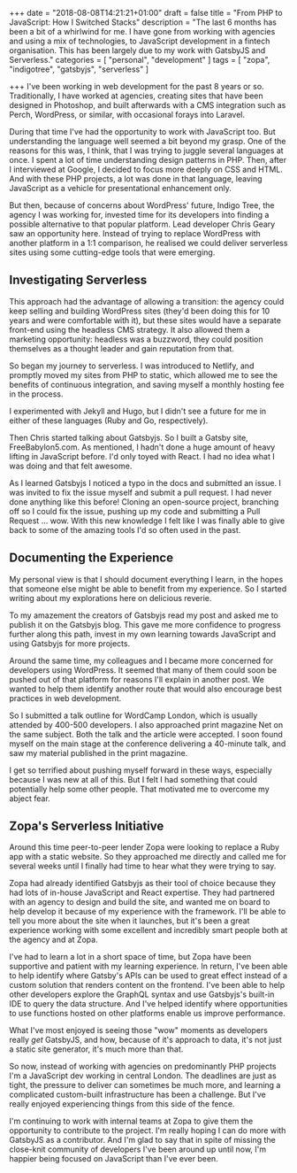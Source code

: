 +++
date = "2018-08-08T14:21:21+01:00"
draft = false
title = "From PHP to JavaScript: How I Switched Stacks"
description = "The last 6 months has been a bit of a whirlwind for me. I have gone from working with agencies and using a mix of technologies, to JavaScript development in a fintech organisation. This has been largely due to my work with GatsbyJS and Serverless."
categories = [
  "personal",
  "development"
]
tags = [
    "zopa",
   "indigotree",
   "gatsbyjs",
   "serverless"
]

+++
I've been working in web development for the past 8 years or so. Traditionally, I have worked at agencies, creating sites that have been designed in Photoshop, and built afterwards with a CMS integration such as Perch, WordPress, or similar, with occasional forays into Laravel.

During that time I've had the opportunity to work with JavaScript too. But understanding the language well seemed a bit beyond my grasp. One of the reasons for this was, I think, that I was trying to juggle several languages at once. I spent a lot of time understanding design patterns in PHP. Then, after I interviewed at Google, I decided to focus more deeply on CSS and HTML. And with these PHP projects, a lot was done in that language, leaving JavaScript as a vehicle for presentational enhancement only.

But then, because of concerns about WordPress' future, Indigo Tree, the agency I was working for, invested time for its developers into finding a possible alternative to that popular platform. Lead developer Chris Geary saw an opportunity here. Instead of trying to replace WordPress with another platform in a 1:1 comparison, he realised we could deliver serverless sites using some cutting-edge tools that were emerging.

## Investigating Serverless

This approach had the advantage of allowing a transition: the agency could keep selling and building WordPress sites (they'd been doing this for 10 years and were comfortable with it), but these sites would have a separate front-end using the headless CMS strategy. It also allowed them a marketing opportunity: headless was a buzzword, they could position themselves as a thought leader and gain reputation from that.

So began my journey to serverless. I was introduced to Netlify, and promptly moved my sites from PHP to static, which allowed me to see the benefits of continuous integration, and saving myself a monthly hosting fee in the process.

I experimented with Jekyll and Hugo, but I didn't see a future for me in either of these languages (Ruby and Go, respectively).

Then Chris started talking about Gatsbyjs. So I built a Gatsby site, FreeBabylon5.com. As mentioned, I hadn't done a huge amount of heavy lifting in JavaScript before. I'd only toyed with React. I had no idea what I was doing and that felt awesome.

As I learned Gatsbyjs I noticed a typo in the docs and submitted an issue. I was invited to fix the issue myself and submit a pull request. I had never done anything like this before! Cloning an open-source project, branching off so I could fix the issue, pushing up my code and submitting a Pull Request ... wow. With this new knowledge I felt like I was finally able to give back to some of the amazing tools I'd so often used in the past.

## Documenting the Experience

My personal view is that I should document everything I learn, in the hopes that someone else might be able to benefit from my experience. So I started writing about my explorations here on delicious reverie.

To my amazement the creators of Gatsbyjs read my post and asked me to publish it on the Gatsbyjs blog. This gave me more confidence to progress further along this path, invest in my own learning towards JavaScript and using Gatsbyjs for more projects.

Around the same time, my colleagues and I became more concerned for developers using WordPress. It seemed that many of them could soon be pushed out of that platform for reasons I'll explain in another post. We wanted to help them identify another route that would also encourage best practices in web development.

So I submitted a talk outline for WordCamp London, which is usually attended by 400-500 developers. I also approached print magazine Net on the same subject. Both the talk and the article were accepted. I soon found myself on the main stage at the conference delivering a 40-minute talk, and saw my material published in the print magazine.

I get so terrified about pushing myself forward in these ways, especially because I was new at all of this. But I felt I had something that could potentially help some other people. That motivated me to overcome my abject fear.

## Zopa's Serverless Initiative

Around this time peer-to-peer lender Zopa were looking to replace a Ruby app with a static website. So they approached me directly and called me for several weeks until I finally had time to hear what they were trying to say.

Zopa had already identified Gatsbyjs as their tool of choice because they had lots of in-house JavaScript and React expertise. They had partnered with an agency to design and build the site, and wanted me on board to help develop it  because of my experience with the framework. I'll be able to tell you more about the site when it launches, but it's been a great experience working with some excellent and incredibly smart people both at the agency and at Zopa.

I've had to learn a lot in a short space of time, but Zopa have been supportive and patient with my learning experience. In return, I've been able to help identify where Gatsby's APIs can be used to great effect instead of a custom solution that renders content on the frontend. I've been able to help other developers explore the GraphQL syntax and use Gatsbyjs's built-in IDE to query the data structure. And I've helped identify where opportunities to use functions hosted on other platforms enable us improve performance.

What I've most enjoyed is seeing those "wow" moments as developers really _get_ GatsbyJS, and how, because of it's approach to data, it's not just a static site generator, it's much more than that.

So now, instead of working with agencies on predominantly PHP projects I'm a JavaScript dev working in central London. The deadlines are just as tight, the pressure to deliver can sometimes be much more, and learning a complicated custom-built infrastructure has been a challenge. But I've really enjoyed experiencing things from this side of the fence.

I'm continuing to work with internal teams at Zopa to give them the opportunity to contribute to the project. I'm really hoping I can do more with GatsbyJS as a contributor. And I'm glad to say that in spite of missing the close-knit community of developers I've been around up until now, I'm happier being focused on JavaScript than I've ever been.

